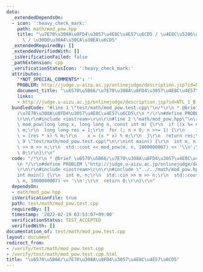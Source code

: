 ```yaml
---
data:
  _extendedDependsOn:
  - icon: ':heavy_check_mark:'
    path: math/mod_pow.hpp
    title: "\u7E70\u308A\u8FD4\u3057\u4E8C\u4E57\u6CD5 / \u4E8C\u5206\u7D2F\u4E57\u6CD5\
      \ / \u30D0\u30A4\u30CA\u30EA\u6CD5"
  _extendedRequiredBy: []
  _extendedVerifiedWith: []
  _isVerificationFailed: false
  _pathExtension: cpp
  _verificationStatusIcon: ':heavy_check_mark:'
  attributes:
    '*NOT_SPECIAL_COMMENTS*': ''
    PROBLEM: http://judge.u-aizu.ac.jp/onlinejudge/description.jsp?id=NTL_1_B
    document_title: "\u6570\u5B66/\u7E70\u308A\u8FD4\u3057\u4E8C\u4E57\u6CD5"
    links:
    - http://judge.u-aizu.ac.jp/onlinejudge/description.jsp?id=NTL_1_B
  bundledCode: "#line 1 \"test/math/mod_pow.test.cpp\"\n/*\r\n * @brief \u6570\u5B66\
    /\u7E70\u308A\u8FD4\u3057\u4E8C\u4E57\u6CD5\r\n */\r\n#define PROBLEM \"http://judge.u-aizu.ac.jp/onlinejudge/description.jsp?id=NTL_1_B\"\
    \r\n\r\n#include <iostream>\r\n\r\n#line 2 \"math/mod_pow.hpp\"\n\r\nlong long\
    \ mod_pow(long long x, long long n, const int m) {\r\n  if ((x %= m) < 0) x +=\
    \ m;\r\n  long long res = 1;\r\n  for (; n > 0; n >>= 1) {\r\n    if (n & 1) res\
    \ = (res * x) % m;\r\n    x = (x * x) % m;\r\n  }\r\n  return res;\r\n}\r\n#line\
    \ 9 \"test/math/mod_pow.test.cpp\"\n\r\nint main() {\r\n  int m, n;\r\n  std::cin\
    \ >> m >> n;\r\n  std::cout << mod_pow(m, n, 1000000007) << '\\n';\r\n  return\
    \ 0;\r\n}\r\n"
  code: "/*\r\n * @brief \u6570\u5B66/\u7E70\u308A\u8FD4\u3057\u4E8C\u4E57\u6CD5\r\
    \n */\r\n#define PROBLEM \"http://judge.u-aizu.ac.jp/onlinejudge/description.jsp?id=NTL_1_B\"\
    \r\n\r\n#include <iostream>\r\n\r\n#include \"../../math/mod_pow.hpp\"\r\n\r\n\
    int main() {\r\n  int m, n;\r\n  std::cin >> m >> n;\r\n  std::cout << mod_pow(m,\
    \ n, 1000000007) << '\\n';\r\n  return 0;\r\n}\r\n"
  dependsOn:
  - math/mod_pow.hpp
  isVerificationFile: true
  path: test/math/mod_pow.test.cpp
  requiredBy: []
  timestamp: '2022-02-19 03:53:07+09:00'
  verificationStatus: TEST_ACCEPTED
  verifiedWith: []
documentation_of: test/math/mod_pow.test.cpp
layout: document
redirect_from:
- /verify/test/math/mod_pow.test.cpp
- /verify/test/math/mod_pow.test.cpp.html
title: "\u6570\u5B66/\u7E70\u308A\u8FD4\u3057\u4E8C\u4E57\u6CD5"
---
```


